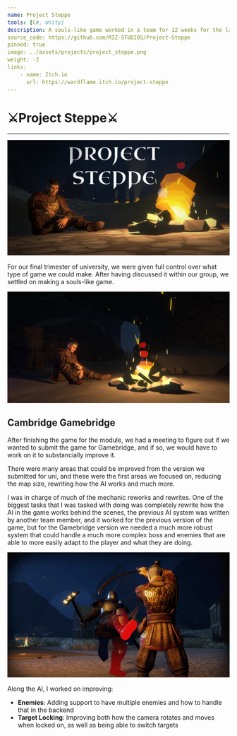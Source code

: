 ```yaml
---
name: Project Steppe
tools: [C#, Unity]
description: A souls-like game worked in a team for 12 weeks for the last trimester of year 3 and submitted to Gamebridge
source_code: https://github.com/RIZ-STUDIOS/Project-Steppe
pinned: true
image: ../assets/projects/project_steppe.png
weight: -2
links:
    - name: Itch.io
      url: https://wardflame.itch.io/project-steppe
---
```


# ⚔️Project Steppe⚔️

---

![Project Steppe Title Image](../assets/projects/project_steppe.png)

For our final trimester of university, we were given full control over what type of game we could make. After having discussed it within our group, we settled on making a souls-like game.

![](../assets/projects/project_steppe/cIZ2ax.png)

## Cambridge Gamebridge

After finishing the game for the module, we had a meeting to figure out if we wanted to submit the game for Gamebridge, and if so, we would have to work on it to substancially improve it.

There were many areas that could be improved from the version we submitted for uni, and these were the first areas we focused on, reducing the map size, rewriting how the AI works and much more.

I was in charge of much of the mechanic reworks and rewrites. One of the biggest tasks that I was tasked with doing was completely rewrite how the AI in the game works behind the scenes, the previous AI system was written by another team member, and it worked for the previous version of the game, but for the Gamebridge version we needed a much more robust system that could handle a much more complex boss and enemies that are able to more easily adapt to the player and what they are doing.

![](../assets/projects/project_steppe/V9insz.png)

Along the AI, I worked on improving:
- **Enemies**: Adding support to have multiple enemies and how to handle that in the backend
- **Target Locking**: Improving both how the camera rotates and moves when locked on, as well as being able to switch targets